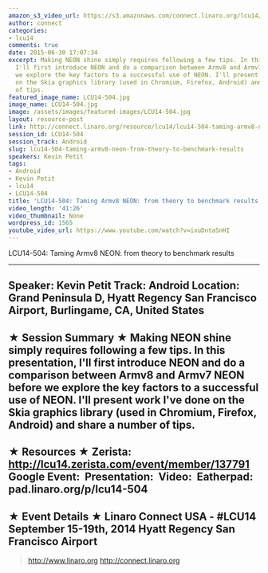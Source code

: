 ```yaml
---
amazon_s3_video_url: https://s3.amazonaws.com/connect.linaro.org/lcu14/videos/09-19-Friday/LCU14-504-+Taming+Armv8+NEON-+from+theory+to+benchmark+results.mp4
author: connect
categories:
- lcu14
comments: true
date: 2015-06-30 17:07:34
excerpt: Making NEON shine simply requires following a few tips. In this presentation,
  I'll first introduce NEON and do a comparison between Armv8 and Armv7 NEON before
  we explore the key factors to a successful use of NEON. I'll present work I've done
  on the Skia graphics library (used in Chromium, Firefox, Android) and share a number
  of tips.
featured_image_name: LCU14-504.jpg
image_name: LCU14-504.jpg
image: /assets/images/featured-images/LCU14-504.jpg
layout: resource-post
link: http://connect.linaro.org/resource/lcu14/lcu14-504-taming-armv8-neon-from-theory-to-benchmark-results/
session_id: LCU14-504
session_track: Android
slug: lcu14-504-taming-armv8-neon-from-theory-to-benchmark-results
speakers: Kevin Petit
tags:
- Android
- Kevin Petit
- lcu14
- LCU14-504
title: 'LCU14-504: Taming Armv8 NEON: from theory to benchmark results'
video_length: '41:26'
video_thumbnail: None
wordpress_id: 1565
youtube_video_url: https://www.youtube.com/watch?v=ixuDntaSnHI
---
```


LCU14-504: Taming Armv8 NEON: from theory to benchmark results

---------------------------------------------------

Speaker: Kevin Petit
Track: Android
Location: Grand Peninsula D, Hyatt Regency San Francisco Airport, Burlingame, CA, United States
---------------------------------------------------

★ Session Summary ★
Making NEON shine simply requires following a few tips. In this presentation, I'll first introduce NEON and do a comparison between Armv8 and Armv7 NEON before we explore the key factors to a successful use of NEON. I'll present work I've done on the Skia graphics library (used in Chromium, Firefox, Android) and share a number of tips.
---------------------------------------------------

★ Resources ★
Zerista: http://lcu14.zerista.com/event/member/137791
Google Event: 
Presentation: 
Video: 
Eatherpad: pad.linaro.org/p/lcu14-504
---------------------------------------------------

★ Event Details ★
Linaro Connect USA - #LCU14
September 15-19th, 2014
Hyatt Regency San Francisco Airport
---------------------------------------------------

> http://www.linaro.org
> http://connect.linaro.org
